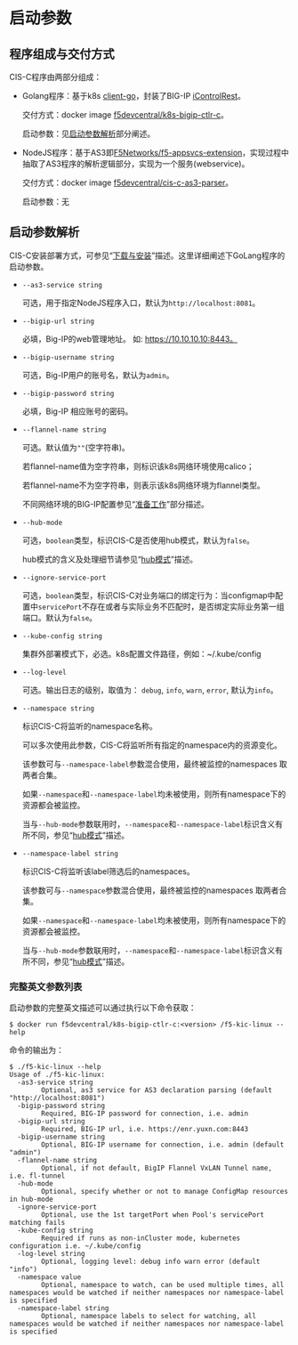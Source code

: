 # 启动参数

## 程序组成与交付方式

CIS-C程序由两部分组成：

* Golang程序：基于k8s [client-go](https://github.com/kubernetes/client-go)，封装了BIG-IP [iControlRest](https://clouddocs.f5.com/api/icontrol-rest/)。

  交付方式：docker image [f5devcentral/k8s-bigip-ctlr-c](https://hub.docker.com/r/f5devcentral/k8s-bigip-ctlr-c)。

  启动参数：见[启动参数解析](#启动参数解析)部分阐述。

* NodeJS程序：基于AS3即[F5Networks/f5-appsvcs-extension](https://github.com/F5Networks/f5-appsvcs-extension/releases)，实现过程中抽取了AS3程序的解析逻辑部分，实现为一个服务(webservice)。

  交付方式：docker image [f5devcentral/cis-c-as3-parser](https://hub.docker.com/r/f5devcentral/cis-c-as3-parser)。

  启动参数：无

## 启动参数解析

CIS-C安装部署方式，可参见“[下载与安装](../quick-start/installation.md)”描述。这里详细阐述下GoLang程序的启动参数。


* `--as3-service string`

  可选，用于指定NodeJS程序入口，默认为`http://localhost:8081`。

* `--bigip-url string`

  必填，Big-IP的web管理地址。 如: https://10.10.10.10:8443。

* `--bigip-username string`

  可选，Big-IP用户的账号名，默认为`admin`。

* `--bigip-password string`

  必填，Big-IP 相应账号的密码。

* `--flannel-name string`

  可选。默认值为`""`(空字符串)。
  
  若flannel-name值为空字符串，则标识该k8s网络环境使用calico；
  
  若flannel-name不为空字符串，则表示该k8s网络环境为flannel类型。
  
  不同网络环境的BIG-IP配置参见“[准备工作](../quick-start/index.md)”部分描述。

* `--hub-mode`

  可选，`boolean`类型，标识CIS-C是否使用hub模式，默认为`false`。
  
  hub模式的含义及处理细节请参见“[hub模式](../Use-Cases/hub.md)”描述。

* `--ignore-service-port`
  
  可选，`boolean`类型，标识CIS-C对业务端口的绑定行为：当configmap中配置中`servicePort`不存在或者与实际业务不匹配时，是否绑定实际业务第一组端口。默认为`false`。

* `--kube-config string`

  集群外部署模式下，必选。k8s配置文件路径，例如：~/.kube/config

* `--log-level`

  可选。输出日志的级别，取值为： `debug`, `info`, `warn`, `error`, 默认为`info`。

* `--namespace string`

  标识CIS-C将监听的namespace名称。
  
  可以多次使用此参数，CIS-C将监听所有指定的namespace内的资源变化。

  该参数可与`--namespace-label`参数混合使用，最终被监控的namespaces 取两者合集。

  如果`--namespace`和`--namespace-label`均未被使用，则所有namespace下的资源都会被监控。

  当与`--hub-mode`参数联用时，`--namespace`和`--namespace-label`标识含义有所不同，参见“[hub模式](../Use-Cases/hub.md)”描述。

* `--namespace-label string`

  标识CIS-C将监听该label筛选后的namespaces。
  
  该参数可与`--namespace`参数混合使用，最终被监控的namespaces 取两者合集。

  如果`--namespace`和`--namespace-label`均未被使用，则所有namespace下的资源都会被监控。

  当与`--hub-mode`参数联用时，`--namespace`和`--namespace-label`标识含义有所不同，参见“[hub模式](../Use-Cases/hub.md)”描述。

### 完整英文参数列表

启动参数的完整英文描述可以通过执行以下命令获取：

```
$ docker run f5devcentral/k8s-bigip-ctlr-c:<version> /f5-kic-linux --help
```

命令的输出为：

```
$ ./f5-kic-linux --help
Usage of ./f5-kic-linux:
  -as3-service string
    	Optional, as3 service for AS3 declaration parsing (default "http://localhost:8081")
  -bigip-password string
    	Required, BIG-IP password for connection, i.e. admin
  -bigip-url string
    	Required, BIG-IP url, i.e. https://enr.yuxn.com:8443
  -bigip-username string
    	Optional, BIG-IP username for connection, i.e. admin (default "admin")
  -flannel-name string
    	Optional, if not default, BigIP Flannel VxLAN Tunnel name, i.e. fl-tunnel
  -hub-mode
    	Optional, specify whether or not to manage ConfigMap resources in hub-mode
  -ignore-service-port
    	Optional, use the 1st targetPort when Pool's servicePort matching fails
  -kube-config string
    	Required if runs as non-inCluster mode, kubernetes configuration i.e. ~/.kube/config
  -log-level string
    	Optional, logging level: debug info warn error (default "info")
  -namespace value
    	Optional, namespace to watch, can be used multiple times, all namespaces would be watched if neither namespaces nor namespace-label is specified
  -namespace-label string
    	Optional, namespace labels to select for watching, all namespaces would be watched if neither namespaces nor namespace-label is specified

```